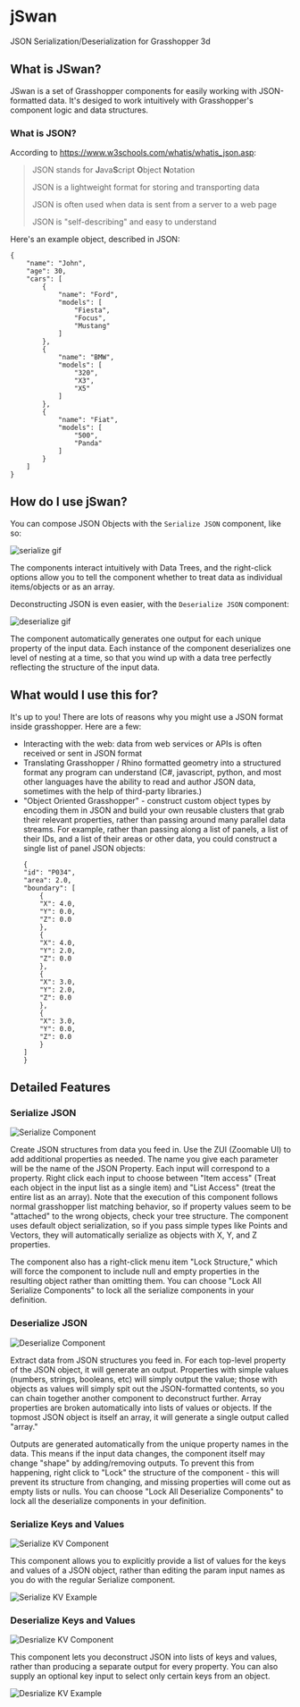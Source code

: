 # jSwan
JSON Serialization/Deserialization for Grasshopper 3d

## What is JSwan?  ## 
JSwan is a set of Grasshopper components for easily working with JSON-formatted data. It's desiged to work intuitively with Grasshopper's component logic and data structures.

### What is JSON? ###
According to https://www.w3schools.com/whatis/whatis_json.asp: 
>JSON stands for **J**ava**S**cript **O**bject **N**otation
>
>JSON is a lightweight format for storing and transporting data
>
>JSON is often used when data is sent from a server to a web page
>
>JSON is "self-describing" and easy to understand

Here's an example object, described in JSON:

```
{
    "name": "John",
    "age": 30,
    "cars": [
        {
            "name": "Ford",
            "models": [
                "Fiesta",
                "Focus",
                "Mustang"
            ]
        },
        {
            "name": "BMW",
            "models": [
                "320",
                "X3",
                "X5"
            ]
        },
        {
            "name": "Fiat",
            "models": [
                "500",
                "Panda"
            ]
        }
    ]
}
```

## How do I use jSwan? ##

You can compose JSON Objects with the `Serialize JSON` component, like so: 

![serialize gif](documentation/jswan-in-full.gif)

The components interact intuitively with Data Trees, and the right-click options allow you to tell the component whether to treat data as individual items/objects or as an array. 

Deconstructing JSON is even easier, with the `Deserialize JSON` component: 

![deserialize gif](documentation/jswan-out-full.gif)

The component automatically generates one output for each unique property of the input data. Each instance of the component deserializes one level of nesting at a time, so that you wind up with a data tree perfectly reflecting the structure of the input data. 

## What would I use this for? ##

It's up to you! There are lots of reasons why you might use a JSON format inside grasshopper. Here are a few: 

* Interacting with the web: data from web services or APIs is often received or sent in JSON format
* Translating Grasshopper / Rhino formatted geometry into a structured format any program can understand (C#, javascript, python, and most other languages have the ability to read and author JSON data, sometimes with the help of third-party libraries.)
* "Object Oriented Grasshopper" - construct custom object types by encoding them in JSON and build your own reusable clusters that grab their relevant properties, rather than passing around many parallel data streams. For example, rather than passing along a list of panels, a list of their IDs, and a list of their areas or other data, you could construct a single list of panel JSON objects: 
    ```
    {
    "id": "P034",
    "area": 2.0,
    "boundary": [
        {
        "X": 4.0,
        "Y": 0.0,
        "Z": 0.0
        },
        {
        "X": 4.0,
        "Y": 2.0,
        "Z": 0.0
        },
        {
        "X": 3.0,
        "Y": 2.0,
        "Z": 0.0
        },
        {
        "X": 3.0,
        "Y": 0.0,
        "Z": 0.0
        }
    ]
    }
    ```  

## Detailed Features ##
### Serialize JSON ###

![Serialize Component](documentation/serialize.png)

Create JSON structures from data you feed in. Use the ZUI (Zoomable UI) to add additional properties as needed. The name you give each parameter will be the name of the JSON Property. Each input will correspond to a property. Right click each input to choose between "Item access" (Treat each object in the input list as a single item) and "List Access" (treat the entire list as an array). Note that the execution of this component follows normal grasshopper list matching behavior, so if property values seem to be "attached" to the wrong objects, check your tree structure. The component uses default object serialization, so if you pass simple types like Points and Vectors, they will automatically serialize as objects with X, Y, and Z properties. 

The component also has a right-click menu item "Lock Structure," which will force the component to include null and empty properties in the resulting object rather than omitting them. You can choose "Lock All Serialize Components" to lock all the serialize components in your definition. 

### Deserialize JSON ###

![Deserialize Component](documentation/deserialize.png)

Extract data from JSON structures you feed in. 
For each top-level property of the JSON object, it will generate an output. Properties with simple values (numbers, strings, booleans, etc) will simply output the value; those with objects as values will simply spit out the JSON-formatted contents, so you can chain together another component to deconstruct further. Array properties are broken automatically into lists of values or objects. If the topmost JSON object is itself an array, it will generate a single output called "array."

Outputs are generated automatically from the unique property names in the data. This means if the input data changes, the component itself may change "shape" by adding/removing outputs. To prevent this from happening, right click to "Lock" the structure of the component - this will prevent its structure from changing, and missing properties will come out as empty lists or nulls. You can choose "Lock All Deserialize Components" to lock all the deserialize components in your definition. 


### Serialize Keys and Values ###

![Serialize KV Component](documentation/serializekv.png)

This component allows you to explicitly provide a list of values for the keys and values of a JSON object, rather than editing the param input names as you do with the regular Serialize component. 

![Serialize KV Example](documentation/serialize-kv-example.png)

### Deserialize Keys and Values ###

![Desrialize KV Component](documentation/deserializekv.png)

This component lets you deconstruct JSON into lists of keys and values, rather than producing a separate output for every property. You can also supply an optional key input to select only certain keys from an object. 

![Desrialize KV Example](documentation/deserialize-kv-example.png)